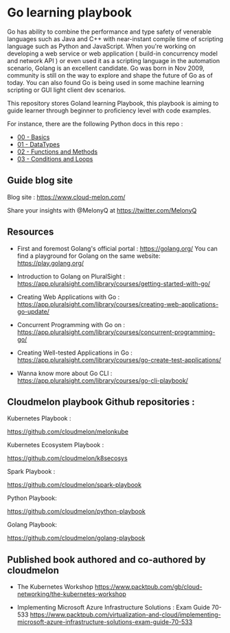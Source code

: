 # Go learning playbook

Go has ability to combine the performance and type safety of venerable languages such as Java and C++ with near-instant compile time of scripting language such as Python and JavaScript. When you're working on developing a web service or web application ( build-in concurrency model and network API ) or even used it as a scripting language in the automation scenario, Golang is an excellent candidate. Go was born in Nov 2009, community is still on the way to explore and shape the future of Go as of today. You can also found Go is being used in some machine learning scripting or GUI light client dev scenarios. 

This repository stores Goland learning Playbook, this playbook is aiming to guide learner through beginner to proficiency level with code examples. 


For instance,  there are the following Python docs in this repo :
- [00 - Basics ](https://github.com/cloudmelon/golang/blob/master/00%20-%20Basics.md)
- [01 - DataTypes ](https://github.com/cloudmelon/python-playbook/blob/master/01%20-%20Conversion.md)
- [02 - Functions and Methods ](https://github.com/cloudmelon/python-playbook/blob/master/02%20-%20Functions.md)
- [03 - Conditions and Loops ](https://github.com/cloudmelon/python-playbook/blob/master/03%20-%20Conditions.md)




## Guide blog site 

Blog site : https://www.cloud-melon.com/

Share your insights with @MelonyQ at https://twitter.com/MelonyQ


## Resources 

- First and foremost Golang's official portal : https://golang.org/ 
  You can find a playground for Golang on the same website: https://play.golang.org/

- Introduction to Golang on PluralSight : https://app.pluralsight.com/library/courses/getting-started-with-go/

- Creating Web Applications with Go : https://app.pluralsight.com/library/courses/creating-web-applications-go-update/

- Concurrent Programming with Go on  : https://app.pluralsight.com/library/courses/concurrent-programming-go/

- Creating Well-tested Applications in Go : https://app.pluralsight.com/library/courses/go-create-test-applications/



- Wanna know more about Go CLI : https://app.pluralsight.com/library/courses/go-cli-playbook/


## Cloudmelon playbook Github repositories : 

Kubernetes Playbook :

   https://github.com/cloudmelon/melonkube
   
Kubernetes Ecosystem Playbook :
   
   https://github.com/cloudmelon/k8secosys

Spark Playbook : 

   https://github.com/cloudmelon/spark-playbook

Python Playbook:

   https://github.com/cloudmelon/python-playbook

Golang Playbook:

   https://github.com/cloudmelon/golang-playbook 



## Published book authored and co-authored by cloudmelon

- The Kubernetes Workshop 
  https://www.packtpub.com/gb/cloud-networking/the-kubernetes-workshop
  
- Implementing Microsoft Azure Infrastructure Solutions : Exam Guide 70-533
  https://www.packtpub.com/virtualization-and-cloud/implementing-microsoft-azure-infrastructure-solutions-exam-guide-70-533
